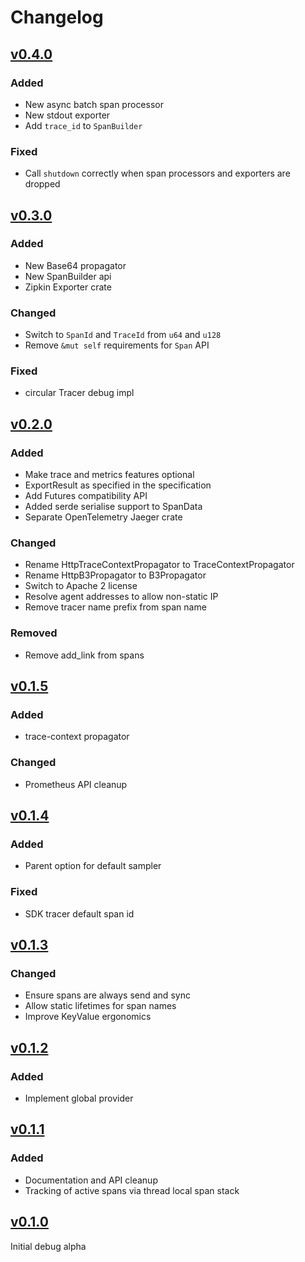# Changelog

## [v0.4.0](https://github.com/open-telemetry/opentelemetry-rust/compare/v0.3.0...v0.4.0)

### Added
- New async batch span processor
- New stdout exporter
- Add `trace_id` to `SpanBuilder`

### Fixed
- Call `shutdown` correctly when span processors and exporters are dropped

## [v0.3.0](https://github.com/open-telemetry/opentelemetry-rust/compare/v0.2.0...v0.3.0)

### Added
- New Base64 propagator
- New SpanBuilder api
- Zipkin Exporter crate 

### Changed
- Switch to `SpanId` and `TraceId` from `u64` and `u128`
- Remove `&mut self` requirements for `Span` API

### Fixed
- circular Tracer debug impl

## [v0.2.0](https://github.com/open-telemetry/opentelemetry-rust/compare/b5918251cc07f9f6957434ccddc35306f68bd791..v0.2.0)

### Added
- Make trace and metrics features optional
- ExportResult as specified in the specification
- Add Futures compatibility API
- Added serde serialise support to SpanData
- Separate OpenTelemetry Jaeger crate

### Changed
- Rename HttpTraceContextPropagator to TraceContextPropagator
- Rename HttpB3Propagator to B3Propagator
- Switch to Apache 2 license
- Resolve agent addresses to allow non-static IP
- Remove tracer name prefix from span name

### Removed
- Remove add_link from spans

## [v0.1.5](https://github.com/jtescher/opentelemetry-rust/compare/v0.1.4...v0.1.5)

### Added
- trace-context propagator

### Changed
- Prometheus API cleanup

## [v0.1.4](https://github.com/jtescher/opentelemetry-rust/compare/v0.1.3...v0.1.4)

### Added
- Parent option for default sampler

### Fixed
-  SDK tracer default span id

## [v0.1.3](https://github.com/jtescher/opentelemetry-rust/compare/v0.1.2...v0.1.3)

### Changed
- Ensure spans are always send and sync
- Allow static lifetimes for span names
- Improve KeyValue ergonomics

## [v0.1.2](https://github.com/jtescher/opentelemetry-rust/compare/v0.1.1...v0.1.2)

### Added
- Implement global provider

## [v0.1.1](https://github.com/jtescher/opentelemetry-rust/compare/v0.1.0...v0.1.1)

### Added
- Documentation and API cleanup
- Tracking of active spans via thread local span stack

## [v0.1.0](https://github.com/jtescher/opentelemetry-rust/commit/ea368ea965aa035f46728d75e1be3b096b6cd6ec)

Initial debug alpha
